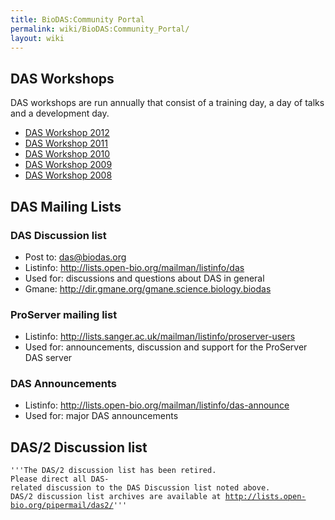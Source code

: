```yaml
---
title: BioDAS:Community Portal
permalink: wiki/BioDAS:Community_Portal/
layout: wiki
---
```


DAS Workshops
-------------

DAS workshops are run annually that consist of a training day, a day of
talks and a development day.

-   [DAS Workshop 2012](/wiki/DASWorkshop2012 "wikilink")
-   [DAS Workshop 2011](/wiki/DASWorkshop2011 "wikilink")
-   [DAS Workshop 2010](/wiki/DASWorkshop2010 "wikilink")
-   [DAS Workshop 2009](/wiki/DASworkshop200903 "wikilink")
-   [DAS Workshop 2008](/wiki/DASworkshop200802 "wikilink")

DAS Mailing Lists
-----------------

### DAS Discussion list

-   Post to: das@biodas.org
-   Listinfo: <http://lists.open-bio.org/mailman/listinfo/das>
-   Used for: discussions and questions about DAS in general
-   Gmane: <http://dir.gmane.org/gmane.science.biology.biodas>

### ProServer mailing list

-   Listinfo:
    <http://lists.sanger.ac.uk/mailman/listinfo/proserver-users>
-   Used for: announcements, discussion and support for the ProServer
    DAS server

### DAS Announcements

-   Listinfo: <http://lists.open-bio.org/mailman/listinfo/das-announce>
-   Used for: major DAS announcements

DAS/2 Discussion list
---------------------

`'''The DAS/2 discussion list has been retired. `  
`Please direct all DAS-related discussion to the DAS Discussion list noted above.`  
`DAS/2 discussion list archives are available at `[`http://lists.open-bio.org/pipermail/das2/`](http://lists.open-bio.org/pipermail/das2/)`'''`

